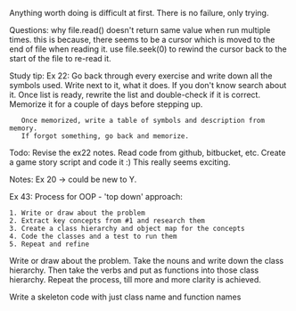 Anything worth doing is difficult at first.
There is no failure, only trying.

Questions:
why file.read() doesn't return same value when run multiple times.
    this is because, there seems to be a cursor which is moved to the end of file
	when reading it. use file.seek(0) to rewind the cursor back to the start of 
	the file to re-read it. 

Study tip: 
Ex 22: Go back through every exercise and write down all the symbols used.
	   Write next to it, what it does. If you don't know search about it.
	   Once list is ready, rewrite the list and double-check if it is correct.
	   Memorize it for a couple of days before stepping up. 
	   
	   Once memorized, write a table of symbols and description from memory. 
	   If forgot something, go back and memorize. 

Todo: 
Revise the ex22 notes. 
Read code from github, bitbucket, etc.
Create a game story script and code it :) This really seems exciting. 
	   
Notes:
Ex 20 -> could be new to Y.


Ex 43:
Process for OOP - 'top down' approach:

	1. Write or draw about the problem
	2. Extract key concepts from #1 and research them
	3. Create a class hierarchy and object map for the concepts
	4. Code the classes and a test to run them
	5. Repeat and refine

Write or draw about the problem.
Take the nouns and write down the class hierarchy.
Then take the verbs and put as functions into those class hierarchy.
Repeat the process, till more and more clarity is achieved.

Write a skeleton code with just class name and function names




